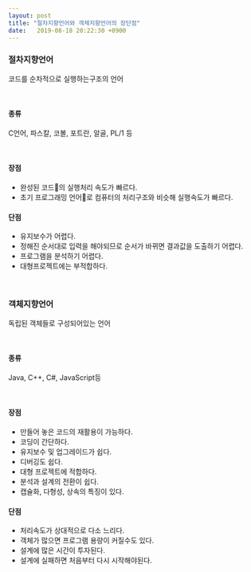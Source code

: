 ```yaml
---
layout: post
title: "절차지향언어와 객체지향언어의 장단점"
date:   2019-08-18 20:22:30 +0900
---
```

### 절차지향언어
코드를 순차적으로 실행하는구조의 언어

<br/>

#### 종류 
C언어, 파스칼, 코볼, 포트란, 알골, PL/1 등

<br/>

#### 장점
- 완성된 코드의 실행처리 속도가 빠르다.
- 초기 프로그래밍 언어로 컴퓨터의 처리구조와 비슷해 실행속도가 빠르다.

#### 단점
- 유지보수가 어렵다.
- 정해진 순서대로 입력을 해야되므로 순서가 바뀌면 결과값을 도출하기 어렵다.
- 프로그램을 분석하기 어렵다.
- 대형프로젝트에는 부적합하다.

<br/>

### 객체지향언어
독립된 객체들로 구성되어있는 언어

<br/>

#### 종류
Java, C++, C#, JavaScript등

<br/>

#### 장점
- 만들어 놓은 코드의 재활용이 가능하다.
- 코딩이 간단하다.
- 유지보수 및 업그레이드가 쉽다.
- 디버깅도 쉽다.
- 대형 프로젝트에 적합하다.
- 분석과 설계의 전환이 쉽다.
- 캡슐화, 다형성, 상속의 특징이 있다.

#### 단점
- 처리속도가 상대적으로 다소 느리다.
- 객체가 많으면 프로그램 용량이 커질수도 있다.
- 설계에 많은 시간이 투자된다.
- 설계에 실패하면 처음부터 다시 시작해야된다.

